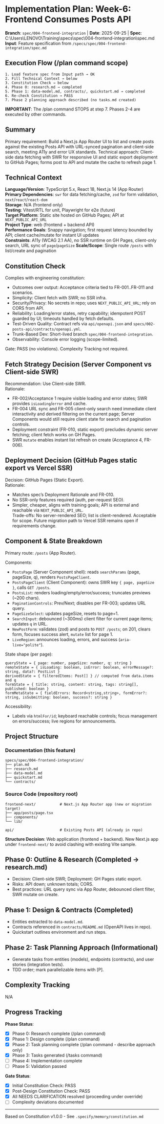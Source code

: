 
# Implementation Plan: Week-6: Frontend Consumes Posts API

**Branch**: `spec/004-frontend-integration` | **Date**: 2025-09-25 | **Spec**: C:\Users\LENOVO\Training\specs\spec\004-frontend-integration\spec.md
**Input**: Feature specification from `/specs/spec/004-frontend-integration/spec.md`

## Execution Flow (/plan command scope)
```
1. Load feature spec from Input path → OK
2. Fill Technical Context → below
3. Constitution Check → below
4. Phase 0: research.md → completed
5. Phase 1: data-model.md, contracts/, quickstart.md → completed
6. Re-check Constitution → PASS
7. Phase 2 planning approach described (no tasks.md created)
```

**IMPORTANT**: The /plan command STOPS at step 7. Phases 2-4 are executed by other commands.

## Summary
Primary requirement: Build a Next.js App Router UI to list and create posts against the existing Posts API with URL-synced pagination and client-side search, meeting A11y and error UX standards. Technical approach: Client-side data fetching with SWR for responsive UI and static export deployment to GitHub Pages; forms post to API and mutate the cache to refresh page 1.

## Technical Context
**Language/Version**: TypeScript 5.x, React 18, Next.js 14 (App Router)  
**Primary Dependencies**: `swr` for data fetching/cache, `zod` for form validation, `next`/`react`/`react-dom`  
**Storage**: N/A (frontend only)  
**Testing**: Vitest/RTL for unit, Playwright for e2e (future)  
**Target Platform**: Static site hosted on GitHub Pages; API at `NEXT_PUBLIC_API_URL`  
**Project Type**: web (frontend + backend API)  
**Performance Goals**: Snappy navigation; first request latency bounded by API; client cache/mutate for instant UI updates  
**Constraints**: A11y (WCAG 2.1 AA), no SSR runtime on GH Pages, client-only search, URL sync of `page`/`pageSize`
**Scale/Scope**: Single route `/posts` with list/create and pagination

## Constitution Check
Complies with engineering constitution:
- Outcomes over output: Acceptance criteria tied to FR-001..FR-011 and scenarios.  
- Simplicity: Client fetch with SWR; no SSR infra.  
- Security/Privacy: No secrets in repo; uses `NEXT_PUBLIC_API_URL`; rely on CORS from API.  
- Reliability: Loading/error states, retry capability; idempotent POST guarded by UI; timeouts handled by fetch defaults.  
- Test-Driven Quality: Contract refs via `api/openapi.json` and `specs/002-posts-api/contracts/openapi.yml`.  
- Trunk-Based Dev: Short-lived branch `spec/004-frontend-integration`.  
- Observability: Console error logging (scope-limited).

Gate: PASS (no violations). Complexity Tracking not required.

## Fetch Strategy Decision (Server Component vs Client-side SWR)
Recommendation: Use Client-side SWR.  
Rationale: 
- FR-002/Acceptance 1 require visible loading and error states; SWR provides `isLoading`/`error` and cache.  
- FR-004 URL sync and FR-005 client-only search need immediate client interactivity and derived filtering on the current page; Server Components would still require client state for search and pagination controls.  
- Deployment constraint (FR-010, static export) precludes dynamic server fetching; client fetch works on GH Pages.  
- SWR `mutate` enables instant list refresh on create (Acceptance 4, FR-006).

## Deployment Decision (GitHub Pages static export vs Vercel SSR)
Decision: GitHub Pages (Static Export).  
Rationale:
- Matches spec’s Deployment Rationale and FR-010.  
- No SSR-only features required (auth, per-request SEO).  
- Simpler, cheaper, aligns with training goals; API is external and reachable via `NEXT_PUBLIC_API_URL`.  
Trade-offs: No server-rendered SEO; list is client-rendered. Acceptable for scope. Future migration path to Vercel SSR remains open if requirements change.

## Component & State Breakdown
Primary route: `/posts` (App Router).

Components:
- `PostsPage` (Server Component shell): reads `searchParams` (page, pageSize, q), renders `PostsPageClient`.
- `PostsPageClient` (Client Component): owns SWR key `{ page, pageSize }`, calls `GET /posts`.
- `PostsList`: renders loading/empty/error/success; truncates previews (~200 chars).
- `PaginationControls`: Prev/Next; disables per FR-003; updates URL query.
- `PageSizeSelect`: updates pageSize, resets to page=1.
- `SearchInput`: debounced (~300ms) client filter for current page items; updates `q` in URL.
- `NewPostForm`: validates (zod) and posts to `POST /posts`; on 201, clears form, focuses success alert, `mutate` list for page 1.
- `LiveRegion`: announces loading, errors, and success (`aria-live="polite"`).

State shape (per page):
```
queryState = { page: number, pageSize: number, q: string }
remoteState = { isLoading: boolean, isError: boolean, errorMessage?: string, data?: PostList }
derivedState = { filteredItems: Post[] } // computed from data.items and q
formState = { title: string, content: string, tags: string[], published: boolean }
formMetaState = { fieldErrors: Record<string,string>, formError?: string, isSubmitting: boolean, success?: string }
```

Accessibility:
- Labels via `htmlFor/id`; keyboard reachable controls; focus management on errors/success; live regions for announcements.

## Project Structure

### Documentation (this feature)
```
specs/spec/004-frontend-integration/
├── plan.md
├── research.md
├── data-model.md
├── quickstart.md
└── contracts/
```

### Source Code (repository root)
```
frontend-next/           # Next.js App Router app (new or migration target)
├── app/posts/page.tsx
├── components/
└── lib/

api/                     # Existing Posts API (already in repo)
```

**Structure Decision**: Web application (frontend + backend). New Next.js app under `frontend-next/` to avoid clashing with existing Vite sample.

## Phase 0: Outline & Research (Completed → research.md)
- Decision: Client-side SWR; Deployment: GH Pages static export.  
- Risks: API down; unknown totals; CORS.  
- Best practices: URL query sync via App Router, debounced client filter, SWR mutate on create.

## Phase 1: Design & Contracts (Completed)
- Entities extracted to `data-model.md`.  
- Contracts referenced in `contracts/README.md` (OpenAPI lives in repo).  
- Quickstart outlines environment and run steps.

## Phase 2: Task Planning Approach (Informational)
- Generate tasks from entities (models), endpoints (contracts), and user stories (integration tests).  
- TDD order; mark parallelizable items with [P].

## Complexity Tracking
N/A

## Progress Tracking
**Phase Status**:
- [x] Phase 0: Research complete (/plan command)
- [x] Phase 1: Design complete (/plan command)
- [x] Phase 2: Task planning complete (/plan command - describe approach only)
- [x] Phase 3: Tasks generated (/tasks command)
- [ ] Phase 4: Implementation complete
- [ ] Phase 5: Validation passed

**Gate Status**:
- [x] Initial Constitution Check: PASS
- [x] Post-Design Constitution Check: PASS
- [x] All NEEDS CLARIFICATION resolved (proceeding under override)
- [ ] Complexity deviations documented

---
Based on Constitution v1.0.0 - See `.specify/memory/constitution.md`
